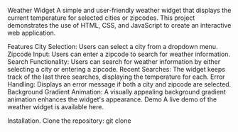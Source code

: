 Weather Widget
A simple and user-friendly weather widget that displays the current temperature for selected cities or zipcodes. This project demonstrates the use of HTML, CSS, and JavaScript to create an interactive web application.

Features
City Selection: Users can select a city from a dropdown menu.
Zipcode Input: Users can enter a zipcode to search for weather information.
Search Functionality: Users can search for weather information by either selecting a city or entering a zipcode.
Recent Searches: The widget keeps track of the last three searches, displaying the temperature for each.
Error Handling: Displays an error message if both a city and zipcode are selected.
Background Gradient Animation: A visually appealing background gradient animation enhances the widget's appearance.
Demo
A live demo of the weather widget is available here.

Installation.
Clone the repository:
git clone

